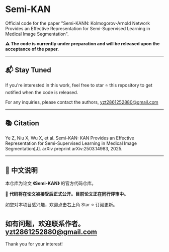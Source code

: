 # Semi-KAN
Official code for the paper "Semi-KANN: Kolmogorov-Arnold Network Provides an Effective Representation for Semi-Supervised Learning in Medical Image Segmentation". 


**⚠️ The code is currently under preparation and will be released upon the acceptance of the paper.**

---


## 📬 Stay Tuned

If you're interested in this work, feel free to star ⭐ this repository to get notified when the code is released.

For any inquiries, please contact the authors, yzt2861252880@gmail.com

---

## 📚 Citation

Ye Z, Niu X, Wu X, et al. Semi-KAN: KAN Provides an Effective Representation for Semi-Supervised Learning in Medical Image Segmentation[J]. arXiv preprint arXiv:2503.14983, 2025.

---

## 📢 中文说明

本仓库为论文 **《Semi-KAN》** 的官方代码仓库。

🚧 **代码将在论文被接受后正式公开。目前论文正在同行评审中。**

如您对本项目感兴趣，欢迎点击右上角 Star ⭐ 订阅更新。

如有问题，欢迎联系作者。
yzt2861252880@gmail.com
---

Thank you for your interest!
